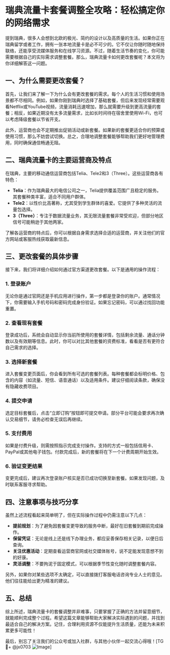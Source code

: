 # 瑞典流量卡套餐调整全攻略：轻松搞定你的网络需求

提到瑞典，很多人会想到北欧的极光、简约的设计以及高质量的生活。如果你正在瑞典留学或者工作，拥有一张本地流量卡是必不可少的。它不仅让你随时随地保持联络，还能享受流媒体服务和在线学习资源。不过，随着生活节奏的变化，你可能需要根据自己的实际需求调整套餐。那么，瑞典流量卡如何更改套餐呢？本文将为你详细解答这一问题。

## 一、为什么需要更改套餐？

首先，让我们来了解一下为什么会有更改套餐的需求。每个人的生活习惯和使用场景都不尽相同。例如，如果你刚到瑞典时选择了基础套餐，但后来发现经常需要观看Netflix或YouTube视频，流量消耗迅速增加，那么就需要升级到更高流量的套餐；相反，如果近期没有太多流量需求，比如长时间待在宿舍里使用Wi-Fi，也可以考虑降级套餐以节省开支。

此外，运营商也会不定期推出促销活动或新套餐。如果新的套餐更适合你的预算或使用习惯，那么不妨尝试切换。总之，合理地调整套餐能够帮助我们更好地管理费用，同时确保通信畅通无阻。

## 二、瑞典流量卡的主要运营商及特点

在瑞典，主要的移动通信运营商包括Telia、Tele2和3（Three）。这些运营商各有特色：

- **Telia**：作为瑞典最大的电信公司之一，Telia提供覆盖范围广且稳定的服务。其套餐种类丰富，适合不同用户群体。
- **Tele2**：以性价比高著称，尤其受到学生群体的喜爱。它提供了多种灵活的流量包选择。
- **3（Three）**：专注于数据流量业务，其无限流量套餐非常受欢迎，但部分地区信号可能稍逊于其他两家。

了解各运营商的特点后，你可以根据自身需求选择合适的运营商，并关注他们的官方网站或客服热线获取最新信息。

## 三、更改套餐的具体步骤

接下来，我们将详细介绍如何通过官方渠道更改套餐。以下是通用的操作流程：

### 1. 登录账户

无论你是通过官网还是手机应用进行操作，第一步都是登录你的账户。通常情况下，你需要输入手机号码和密码完成身份验证。如果忘记密码，可以通过找回功能重置。

### 2. 查看现有套餐

登录成功后，系统会自动显示你当前所使用的套餐详情，包括剩余流量、通话分钟数以及有效期等信息。此时，你可以对比其他套餐的资费标准，看看是否有更符合自己需求的选择。

### 3. 选择新套餐

进入套餐变更页面后，你会看到所有可选的套餐列表。每种套餐都会标明价格、包含的内容（如流量、短信、语音通话）以及适用条件。建议仔细阅读条款，确保没有隐藏收费项目。

### 4. 提交申请

选定目标套餐后，点击“立即订购”按钮即可提交申请。部分平台可能会要求再次确认交易细节，请务必检查无误后再继续。

### 5. 支付费用

如果是付费升级，则需按照指示完成支付操作。支持的方式一般包括信用卡、PayPal或其他电子钱包。付款完成后，新的套餐将在下一个计费周期开始生效。

### 6. 验证变更结果

变更完成后，建议再次登录账户核实是否已成功切换至新套餐。如果发现问题，及时联系客服寻求帮助。

## 四、注意事项与技巧分享

虽然上述流程看起来简单明了，但在实际操作过程中仍需注意以下几点：

- **提前规划**：为了避免因套餐变更导致的服务中断，最好在旧套餐到期前完成操作。
- **保留凭证**：无论是线上还是线下办理业务，都应妥善保存相关记录，以便日后查询。
- **关注优惠活动**：定期查看运营商官网或社交媒体账号，说不定能发现意想不到的好康。
- **灵活调整**：不要拘泥于固定模式，可以根据季节性变化随时调整套餐内容。

另外，如果你对某些选项不太确定，可以直接拨打客服电话咨询专业人士的意见。他们往往能给出更为精准的建议。

## 五、总结

综上所述，瑞典流量卡的套餐调整并非难事，只要掌握了正确的方法并留意细节，就能顺利完成整个过程。希望这篇文章能够帮助大家解决实际遇到的问题，并找到最适合自己的解决方案。记住，合理利用资源不仅能提升生活质量，还能为未来积累更多可能性！

最后，别忘了关注我们的公众号或加入社群，与其他小伙伴一起交流心得哦！[TG💪+ @jx0703 ![Image](https://github.com/user-attachments/assets/dbca1d08-cadb-493c-b0ec-ad6f7a83f270)]